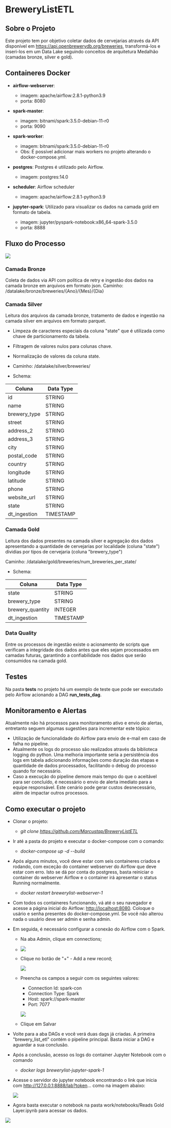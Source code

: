 # BreweryListETL

## Sobre o Projeto

Este projeto tem por objetivo coletar dados de cervejarias através da API disponível em <https://api.openbrewerydb.org/breweries>, transformá-los e inseri-los em um Data Lake seguindo conceitos de arquitetura Medalhão (camadas bronze, silver e gold).

## Containeres Docker

* **airflow-webserver**:
    * imagem: apache/airflow:2.8.1-python3.9
    * porta: 8080

* **spark-master**:
    * imagem: bitnami/spark:3.5.0-debian-11-r0
    * porta: 9090

* **spark-worker**:
    * imagem: bitnami/spark:3.5.0-debian-11-r0
    * Obs: É possível adicionar mais workers no projeto alterando o docker-compose.yml.

* **postgres**: Postgres é utilizado pelo Airflow.
    * imagem: postgres:14.0

* **scheduler**: Airflow scheduler
    * imagem: apache/airflow:2.8.1-python3.9

* **jupyter-spark**: Utilizado para visualizar os dados na camada gold em formato de tabela.
    * imagem: jupyter/pyspark-notebook:x86_64-spark-3.5.0
    * porta: 8888

## Fluxo do Processo

![](https://github.com/Marcustap/BreweryListETL/blob/main/images/brewery_list_etl.PNG)

### Camada Bronze
Coleta de dados via API com política de retry e ingestão dos dados na camada bronze em arquivos em formato json.
Caminho: /datalake/bronze/breweries/{Ano}/{Mes}/{Dia}

### Camada Silver
Leitura dos arquivos da camada bronze, tratamento de dados e ingestão na camada silver em arquivos em formato parquet.
* Limpeza de caracteres especiais da coluna "state" que é utilizada como chave de particionamento da tabela.
* Filtragem de valores nulos para colunas chave.
* Normalização de valores da coluna state.

* Caminho: /datalake/silver/breweries/

* Schema:

| Coluna   | Data Type  |
|----------------|------------|
| id             | STRING     |
| name           | STRING     |
| brewery_type   | STRING     |
| street         | STRING     |
| address_2      | STRING     |
| address_3      | STRING     |
| city           | STRING     |
| postal_code    | STRING     |
| country        | STRING     |
| longitude      | STRING     |
| latitude       | STRING     |
| phone          | STRING     |
| website_url    | STRING     |
| state          | STRING     |
| dt_ingestion   | TIMESTAMP  |


### Camada Gold
Leitura dos dados presentes na camada silver e agregação dos dados apresentando a quantidade de cervejarias por localidade (coluna "state") dividias por tipos de cervejaria (coluna "brewery_type")

Caminho: /datalake/gold/breweries/num_breweries_per_state/

* Schema:

| Coluna            | Data Type  |
|-------------------|------------|
| state             | STRING     |
| brewery_type      | STRING     |
| brewery_quantity  | INTEGER    |
| dt_ingestion      | TIMESTAMP  |


### Data Quality
Entre os processos de ingestão existe o acionamento de scripts que verificam a integridade dos dados antes que eles sejam processados em camadas futuras, garantindo a confiabilidade nos dados que serão consumidos na camada gold.

## Testes
Na pasta **tests** no projeto há um exemplo de teste que pode ser executado pelo Airflow acionando a DAG **run_tests_dag**.
## Monitoramento e Alertas

Atualmente não há processos para monitoramento ativo e envio de alertas, entretanto seguem algumas sugestões para incrementar este tópico:
* Utilização de funcionalidade do Airflow para envio de e-mail em caso de falha no pipeline.
* Atualmente os logs do processo são realizados através da biblioteca logging do python. Uma melhoria importante seria a persistência dos logs em tabela adicionando informações como duração das etapas e quantidade de dados processados, facilitando o debug do processo quando for necessário.
* Caso a execução do pipeline demore mais tempo do que o aceitável para ser concluído, é necessário o envio de alerta imediato para a equipe responsável. Este cenário pode gerar custos desnecessário, além de impactar outros processos.

## Como executar o projeto

* Clonar o projeto:
    *  *git clone https://github.com/Marcustap/BreweryListETL*

* Ir até a pasta do projeto e executar o docker-compose com o comando:
    * *docker-compose up -d --build*

* Após alguns minutos, você deve estar com seis containeres criados e rodando, com exceção do container webserver do Airflow que deve estar com erro. Isto se dá por conta do postgress, basta reiniciar o container do webserver Airflow e o container irá apresentar o status Running normalmente.
    * *docker restart brewerylist-webserver-1*

* Com todos os containeres funcionando, vá até o seu navegador e acesse a página inicial do Airflow: <http://localhost:8080>. Coloque o usário e senha presentes do docker-compose.yml. Se você não alterou nada o usuário deve ser admin e senha admin.

* Em seguida, é necessário configurar a conexão do Airflow com o Spark. 
    * Na aba Admin, clique em connections;
      
    * ![](https://github.com/Marcustap/BreweryListETL/blob/main/images/Capturar.PNG)

    * Clique no botão de "+" - Add a new record;
 
      ![](https://github.com/Marcustap/BreweryListETL/blob/main/images/adicionar%20conexao.PNG)

    * Preencha os campos a seguir com os seguintes valores:
        
        * Connection Id: spark-con
        * Connection Type: Spark
        * Host: spark://spark-master
        * Port: 7077

      ![](https://github.com/Marcustap/BreweryListETL/blob/main/images/parametros_conexao.PNG)

    * Clique em Salvar

* Volte para a aba DAGs e você verá duas dags já criadas. A primeira "brewery_list_etl" contém o pipeline principal. Basta iniciar a DAG e aguardar a sua conclusão.

* Após a conclusão, acesso os logs do container Jupyter Notebook com o comando
  * *docker logs brewerylist-jupyter-spark-1*

* Acesse o servidor do jupyter notebook encontrando o link que inicia com  http://127.0.0.1:8888/lab?token... como na imagem abaixo:

  ![](https://github.com/Marcustap/BreweryListETL/blob/main/images/logs_jupyter_notebook.PNG)

* Agora basta executar o notebook na pasta work/notebooks/Reads Gold Layer.ipynb para acessar os dados.

  
 ![](https://github.com/Marcustap/BreweryListETL/blob/main/images/notebook.PNG)


